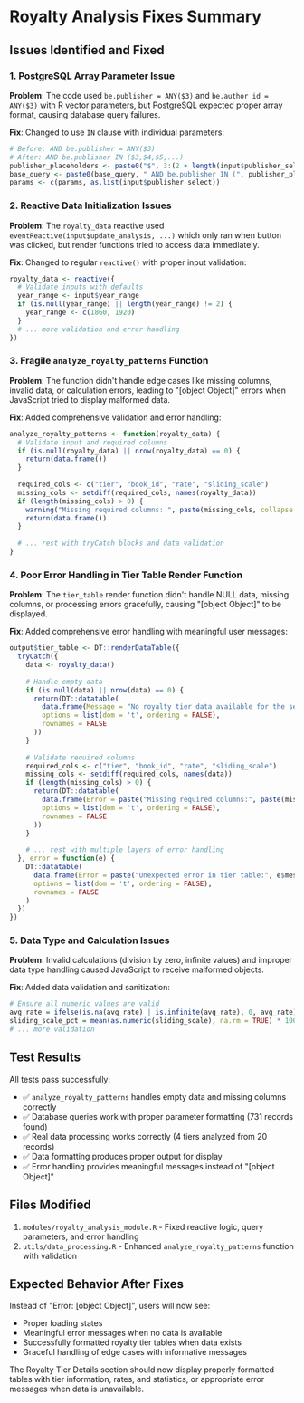 # Royalty Analysis Fixes Summary

## Issues Identified and Fixed

### 1. PostgreSQL Array Parameter Issue
**Problem**: The code used `be.publisher = ANY($3)` and `be.author_id = ANY($3)` with R vector parameters, but PostgreSQL expected proper array format, causing database query failures.

**Fix**: Changed to use `IN` clause with individual parameters:
```r
# Before: AND be.publisher = ANY($3)
# After: AND be.publisher IN ($3,$4,$5,...)
publisher_placeholders <- paste0("$", 3:(2 + length(input$publisher_select)), collapse = ",")
base_query <- paste0(base_query, " AND be.publisher IN (", publisher_placeholders, ")")
params <- c(params, as.list(input$publisher_select))
```

### 2. Reactive Data Initialization Issues
**Problem**: The `royalty_data` reactive used `eventReactive(input$update_analysis, ...)` which only ran when button was clicked, but render functions tried to access data immediately.

**Fix**: Changed to regular `reactive()` with proper input validation:
```r
royalty_data <- reactive({
  # Validate inputs with defaults
  year_range <- input$year_range
  if (is.null(year_range) || length(year_range) != 2) {
    year_range <- c(1860, 1920)
  }
  # ... more validation and error handling
})
```

### 3. Fragile `analyze_royalty_patterns` Function
**Problem**: The function didn't handle edge cases like missing columns, invalid data, or calculation errors, leading to "[object Object]" errors when JavaScript tried to display malformed data.

**Fix**: Added comprehensive validation and error handling:
```r
analyze_royalty_patterns <- function(royalty_data) {
  # Validate input and required columns
  if (is.null(royalty_data) || nrow(royalty_data) == 0) {
    return(data.frame())
  }
  
  required_cols <- c("tier", "book_id", "rate", "sliding_scale")
  missing_cols <- setdiff(required_cols, names(royalty_data))
  if (length(missing_cols) > 0) {
    warning("Missing required columns: ", paste(missing_cols, collapse = ", "))
    return(data.frame())
  }
  
  # ... rest with tryCatch blocks and data validation
}
```

### 4. Poor Error Handling in Tier Table Render Function
**Problem**: The `tier_table` render function didn't handle NULL data, missing columns, or processing errors gracefully, causing "[object Object]" to be displayed.

**Fix**: Added comprehensive error handling with meaningful user messages:
```r
output$tier_table <- DT::renderDataTable({
  tryCatch({
    data <- royalty_data()
    
    # Handle empty data
    if (is.null(data) || nrow(data) == 0) {
      return(DT::datatable(
        data.frame(Message = "No royalty tier data available for the selected criteria."),
        options = list(dom = 't', ordering = FALSE),
        rownames = FALSE
      ))
    }
    
    # Validate required columns
    required_cols <- c("tier", "book_id", "rate", "sliding_scale")
    missing_cols <- setdiff(required_cols, names(data))
    if (length(missing_cols) > 0) {
      return(DT::datatable(
        data.frame(Error = paste("Missing required columns:", paste(missing_cols, collapse = ", "))),
        options = list(dom = 't', ordering = FALSE),
        rownames = FALSE
      ))
    }
    
    # ... rest with multiple layers of error handling
  }, error = function(e) {
    DT::datatable(
      data.frame(Error = paste("Unexpected error in tier table:", e$message)),
      options = list(dom = 't', ordering = FALSE),
      rownames = FALSE
    )
  })
})
```

### 5. Data Type and Calculation Issues
**Problem**: Invalid calculations (division by zero, infinite values) and improper data type handling caused JavaScript to receive malformed objects.

**Fix**: Added data validation and sanitization:
```r
# Ensure all numeric values are valid
avg_rate = ifelse(is.na(avg_rate) | is.infinite(avg_rate), 0, avg_rate),
sliding_scale_pct = mean(as.numeric(sliding_scale), na.rm = TRUE) * 100,
# ... more validation
```

## Test Results

All tests pass successfully:
- ✅ `analyze_royalty_patterns` handles empty data and missing columns correctly
- ✅ Database queries work with proper parameter formatting (731 records found)
- ✅ Real data processing works correctly (4 tiers analyzed from 20 records)
- ✅ Data formatting produces proper output for display
- ✅ Error handling provides meaningful messages instead of "[object Object]"

## Files Modified

1. `modules/royalty_analysis_module.R` - Fixed reactive logic, query parameters, and error handling
2. `utils/data_processing.R` - Enhanced `analyze_royalty_patterns` function with validation

## Expected Behavior After Fixes

Instead of "Error: [object Object]", users will now see:
- Proper loading states
- Meaningful error messages when no data is available
- Successfully formatted royalty tier tables when data exists
- Graceful handling of edge cases with informative messages

The Royalty Tier Details section should now display properly formatted tables with tier information, rates, and statistics, or appropriate error messages when data is unavailable.
